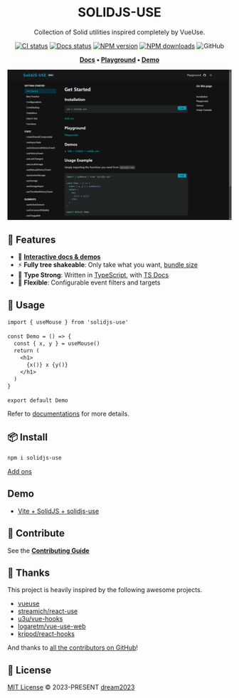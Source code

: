 <h1 align="center">SOLIDJS-USE</h1>

<div align="center">

Collection of Solid utilities inspired completely by VueUse.

[![CI status][github-ci-image]][github-ci-url] [![Docs status][github-docs-image]][github-docs-url] [![NPM version][npm-image]][npm-url] [![NPM downloads][download-image]][download-url] ![GitHub](https://img.shields.io/github/license/solidjs-use/solidjs-use?style=flat-square)

</div>

[github-ci-image]: https://github.com/solidjs-use/solidjs-use/actions/workflows/ci.yml/badge.svg
[github-ci-url]: https://github.com/solidjs-use/solidjs-use/actions/workflows/ci.yml
[github-docs-image]: https://github.com/solidjs-use/solidjs-use/actions/workflows/docs.yml/badge.svg
[github-docs-url]: https://github.com/solidjs-use/solidjs-use/actions/workflows/docs.yml
[npm-image]: https://img.shields.io/npm/v/solidjs-use?style=flat-square
[npm-url]: http://npmjs.org/package/solidjs-use
[download-image]: https://img.shields.io/npm/dm/solidjs-use?style=flat-square
[download-url]: https://npmjs.org/package/solidjs-use

<div align="center">

**[Docs](https://solidjs-use.github.io/solidjs-use/) • [Playground](https://solidjs-use.github.io/solidjs-use-playground/) • [Demo](https://github.com/solidjs-use/solidjs-use-vite-starter)**

</div>

[![](./show.png)](https://solidjs-use.github.io/solidjs-use)

## 🚀 Features

- 🎪 [**Interactive docs & demos**](https://solidjs-use.github.io/solidjs-use)
- ⚡ **Fully tree shakeable**: Only take what you want, [bundle size](https://solidjs-use.github.io/solidjs-use/export-size)
- 🦾 **Type Strong**: Written in [TypeScript](https://www.typescriptlang.org/), with [TS Docs](https://github.com/microsoft/tsdoc)
- 🔩 **Flexible**: Configurable event filters and targets

## 🦄 Usage

```tsx
import { useMouse } from 'solidjs-use'

const Demo = () => {
  const { x, y } = useMouse()
  return (
    <h1>
      {x()} x {y()}
    </h1>
  )
}

export default Demo
```

Refer to [documentations](https://solidjs-use.github.io/solidjs-use/) for more details.

## 📦 Install

```bash
npm i solidjs-use
```

[Add ons](https://solidjs-use.github.io/solidjs-use/add-ons.html)

## Demo

- [Vite + SolidJS + solidjs-use](https://github.com/solidjs-use/solidjs-use-vite-starter)

## 🧱 Contribute

See the [**Contributing Guide**](https://solidjs-use.github.io/solidjs-use/contributing)

## 🌸 Thanks

This project is heavily inspired by the following awesome projects.

- [vueuse](https://vueuse.org/)
- [streamich/react-use](https://github.com/streamich/react-use)
- [u3u/vue-hooks](https://github.com/u3u/vue-hooks)
- [logaretm/vue-use-web](https://github.com/logaretm/vue-use-web)
- [kripod/react-hooks](https://github.com/kripod/react-hooks)

And thanks to [all the contributors on GitHub](https://github.com/solidjs-use/solidjs-use/graphs/contributors)!

## 📄 License

[MIT License](https://github.com/solidjs-use/solidjs-use/blob/main/LICENSE) © 2023-PRESENT [dream2023](https://github.com/dream2023)
